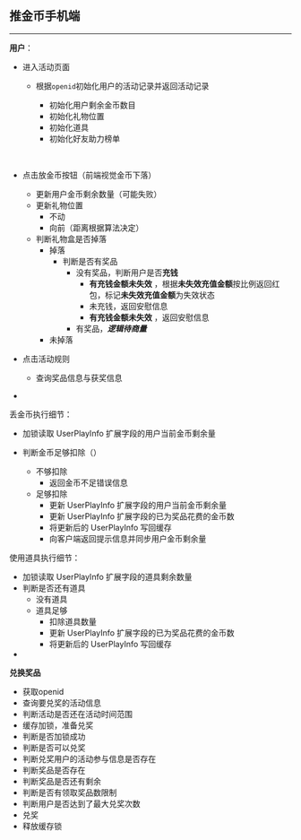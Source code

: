 ## 推金币手机端

------

**用户**：

+ 进入活动页面

  + 根据`openid`初始化用户的活动记录并返回活动记录

    + 初始化用户剩余金币数目
    + 初始化礼物位置
    + 初始化道具
    + 初始化好友助力榜单

    ​

+ 点击放金币按钮（前端视觉金币下落）

  + 更新用户金币剩余数量（可能失败）
  + 更新礼物位置
    + 不动
    + 向前（距离根据算法决定）
  + 判断礼物盒是否掉落
    + 掉落
      + 判断是否有奖品
        + 没有奖品，判断用户是否**充钱**
          + **有充钱金额未失效** ，根据**未失效充值金额**按比例返回红包，标记**未失效充值金额**为失效状态
          + 未充钱，返回安慰信息
          + **有充钱金额未失效** ，返回安慰信息
        + 有奖品，***逻辑待商量***
    + 未掉落



+ 点击活动规则
  + 查询奖品信息与获奖信息
+ ​





丢金币执行细节：

+ 加锁读取 UserPlayInfo 扩展字段的用户当前金币剩余量


+ 判断金币足够扣除（）
  + 不够扣除
    + 返回金币不足错误信息
  + 足够扣除
    + 更新 UserPlayInfo 扩展字段的用户当前金币剩余量
    + 更新 UserPlayInfo 扩展字段的已为奖品花费的金币数
    + 将更新后的 UserPlayInfo 写回缓存
    + 向客户端返回提示信息并同步用户金币剩余量





使用道具执行细节：

+ 加锁读取 UserPlayInfo 扩展字段的道具剩余数量
+ 判断是否还有道具
  + 没有道具
  + 道具足够
    + 扣除道具数量
    + 更新 UserPlayInfo 扩展字段的已为奖品花费的金币数
    + 将更新后的 UserPlayInfo 写回缓存
+ ​





**兑换奖品**

+ 获取openid
+ 查询要兑奖的活动信息
+ 判断活动是否还在活动时间范围
+ 缓存加锁，准备兑奖
+ 判断是否加锁成功
+ 判断是否可以兑奖
+ 判断兑奖用户的活动参与信息是否存在
+ 判断奖品是否存在
+ 判断奖品是否还有剩余
+ 判断是否有领取奖品数限制
+ 判断用户是否达到了最大兑奖次数
+ 兑奖
+ 释放缓存锁